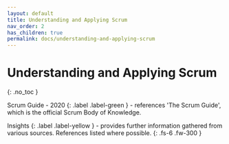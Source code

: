 ```yaml
---
layout: default
title: Understanding and Applying Scrum
nav_order: 2
has_children: true
permalink: docs/understanding-and-applying-scrum
---
```


# Understanding and Applying Scrum
{: .no_toc }

Scrum Guide - 2020
{: .label .label-green } - references 'The Scrum Guide', which is the official Scrum Body of Knowledge.

Insights
{: .label .label-yellow } - provides further information gathered from various sources. References listed where possible.
{: .fs-6 .fw-300 }
